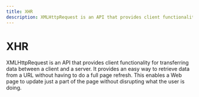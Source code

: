 ```yaml
---
title: XHR
description: XMLHttpRequest is an API that provides client functionality for transferring data between a client and a server without page refresh
---
```


# XHR

XMLHttpRequest is an API that provides client functionality for transferring data between a client and a server. It provides an easy way to retrieve data from a URL without having to do a full page refresh. This enables a Web page to update just a part of the page without disrupting what the user is doing.
